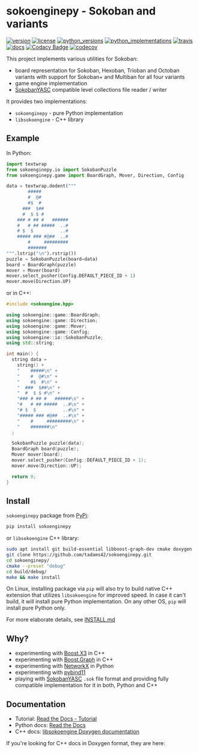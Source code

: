 # sokoenginepy - Sokoban and variants

[![version](https://img.shields.io/pypi/v/sokoenginepy.svg)](https://pypi.org/project/sokoenginepy/)
[![license](https://img.shields.io/pypi/l/sokoenginepy.svg)](https://opensource.org/licenses/GPL-3.0)
[![python_versions](https://img.shields.io/pypi/pyversions/sokoenginepy.svg)](https://pypi.org/project/sokoenginepy/)
[![python_implementations](https://img.shields.io/pypi/implementation/sokoenginepy.svg)](https://pypi.org/project/sokoenginepy/)
[![travis](https://app.travis-ci.com/tadams42/sokoenginepy.svg)](https://app.travis-ci.com/tadams42/sokoenginepy)
[![docs](https://readthedocs.org/projects/sokoenginepy/badge/?style=flat)](http://sokoenginepy.readthedocs.io/en/latest/)
[![Codacy Badge](https://app.codacy.com/project/badge/Grade/3dd265ede6bd4c38a2cd1250738a1bfa)](https://app.codacy.com/gh/tadams42/sokoenginepy/dashboard)
[![codecov](https://codecov.io/gh/tadams42/sokoenginepy/branch/development/graph/badge.svg?token=nnJAZHQyz9)](https://codecov.io/gh/tadams42/sokoenginepy)

This project implements various utilities for Sokoban:

- board representation for Sokoban, Hexoban, Trioban and Octoban variants with support
  for Sokoban+ and Multiban for all four variants
- game engine implementation
- [SokobanYASC] compatible level collections file reader / writer

It provides two implementations:

- `sokoenginepy` - pure Python implementation
- `libsokoengine` - C++ library

## Example

In Python:

```python
import textwrap
from sokoenginepy.io import SokobanPuzzle
from sokoenginepy.game import BoardGraph, Mover, Direction, Config

data = textwrap.dedent("""
        #####
        #  @#
        #$  #
      ###  $##
      #  $ $ #
    ### # ## #   ######
    #   # ## #####  ..#
    # $  $          ..#
    ##### ### #@##  ..#
        #     #########
        #######
""".lstrip("\n").rstrip())
puzzle = SokobanPuzzle(board=data)
board = BoardGraph(puzzle)
mover = Mover(board)
mover.select_pusher(Config.DEFAULT_PIECE_ID + 1)
mover.move(Direction.UP)
```

or in C++:

```cpp
#include <sokoengine.hpp>

using sokoengine::game::BoardGraph;
using sokoengine::game::Direction;
using sokoengine::game::Mover;
using sokoengine::game::Config;
using sokoengine::io::SokobanPuzzle;
using std::string;

int main() {
  string data =
    string() +
    "    #####\n" +
    "    #  @#\n" +
    "    #$  #\n" +
    "  ###  $##\n" +
    "  #  $ $ #\n" +
    "### # ## #   ######\n" +
    "#   # ## #####  ..#\n" +
    "# $  $          ..#\n" +
    "##### ### #@##  ..#\n" +
    "    #     #########\n" +
    "    #######\n"
  ;

  SokobanPuzzle puzzle(data);
  BoardGraph board(puzzle);
  Mover mover(board);
  mover.select_pusher(Config::DEFAULT_PIECE_ID + 1);
  mover.move(Direction::UP);

  return 0;
}
```

## Install

`sokoenginepy` package from [PyPi]:

```sh
pip install sokoenginepy
```

or `libsokoengine` C++ library:

```sh
sudo apt install git build-essential libboost-graph-dev cmake doxygen
git clone https://github.com/tadams42/sokoenginepy.git
cd sokoenginepy/
cmake --preset "debug"
cd build/debug/
make && make install
```

On Linux, installing package via `pip` will also try to build native C++ extension that
utilizes `libsokoengine` for improved speed. In case it can't build, it will install
pure Python implementation. On any other OS, `pip` will install pure Python only.

For more elaborate details, see [INSTALL.md](./INSTALL.md)

## Why?

- experimenting with [Boost.X3] in C++
- experimenting with [Boost.Graph] in C++
- experimenting with [NetworkX] in Python
- experimenting with [pybind11]
- playing with [SokobanYASC] `.sok` file format and providing fully compatible
  implementation for it in both, Python and C++

## Documentation

- Tutorial: [Read the Docs - Tutorial](https://sokoenginepy.readthedocs.io/en/latest/tutorial.html)
- Python docs: [Read the Docs](https://sokoenginepy.readthedocs.io/en/latest/)
- C++ docs: [libsokoengine Doxygen documentation](http://tadams42.github.io/sokoenginepy/)

If you're looking for C++ docs in Doxygen format, they are here:

[Boost.Graph]: https://www.boost.org/doc/libs/1_78_0/libs/graph/doc/index.html
[Boost.X3]: https://www.boost.org/doc/libs/1_79_0/libs/spirit/doc/x3/html/spirit_x3/preface.html
[NetworkX]: https://networkx.org/
[pybind11]: http://pybind11.readthedocs.io/en/stable/index.html
[PyPi]: https://pypi.org/
[cmake]: https://cmake.org/
[SokobanYASC]: https://sourceforge.net/projects/sokobanyasc/
